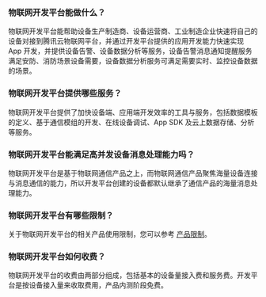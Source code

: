 ### 物联网开发平台能做什么？
物联网开发平台能帮助设备生产制造商、设备运营商、工业制造企业快速将自己的设备对接到腾讯云物联网平台，并通过开发平台提供的应用开发能力快速实现 App 开发，并提供设备告警、设备数据分析等服务，设备告警消息通知提醒服务满足安防、消防场景设备需要，设备数据分析服务可满足需要实时、监控设备数据的场景。

### 物联网开发平台提供哪些服务？
物联网开发平台提供了加快设备端、应用端开发效率的工具与服务，包括数据模板的定义、基于通信模组的开发、在线设备调试、App SDK 及云上数据存储、分析等服务。

### 物联网开发平台能满足高并发设备消息处理能力吗？
物联网开发平台是基于物联网通信产品之上，而物联网通信产品聚焦海量设备连接与消息通信的能力，所以开发平台创建的设备都默认继承了通信产品的海量消息处理能力。

### 物联网开发平台有哪些限制？
关于物联网开发平台的相关产品使用限制，您可以参考 [产品限制](https://cloud.tencent.com/document/product/634/15241)。

### 物联网开发平台如何收费？
物联网开发平台的收费由两部分组成，包括基本的设备量接入费和服务费。开发平台是按设备接入量来收取费用，产品内测阶段免费。



